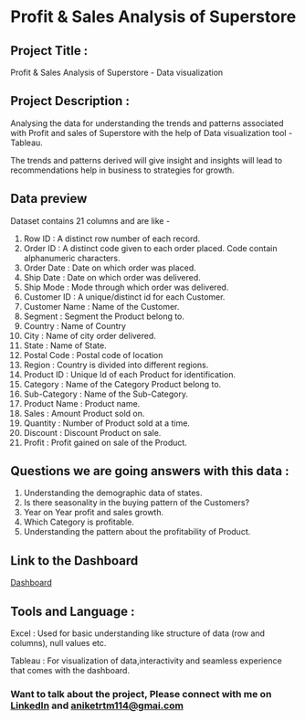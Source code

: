 # Profit & Sales Analysis of Superstore

## Project Title : 
Profit & Sales Analysis of Superstore - Data visualization

## Project Description : 
Analysing the data for understanding the trends and patterns associated with Profit and sales of Superstore with the help of Data visualization tool - Tableau. 

The trends and patterns derived will give insight and insights will lead to recommendations help in business to strategies for growth.

## Data preview 
Dataset contains 21 columns and are like - 
1. Row ID : A distinct row number of each record.
2. Order ID : A distinct code given to each order placed. Code contain alphanumeric characters.
3. Order Date : Date on which order was placed.
4. Ship Date : Date on which order was delivered.
5. Ship Mode : Mode through which order was delivered.
6. Customer ID : A unique/distinct id for each Customer.
7. Customer Name : Name of the Customer.
8. Segment : Segment the Product belong to.
9. Country : Name of Country 
10. City : Name of city order delivered.
11. State : Name of State.
12. Postal Code : Postal code of location
13. Region : Country is divided into different regions. 
14. Product ID : Unique Id of each Product for identification.  
15. Category : Name of the Category Product belong to.
16. Sub-Category : Name of the Sub-Category.
17. Product Name : Product name.
18. Sales : Amount Product sold on.
19. Quantity : Number of Product sold at a time. 
20. Discount : Discount Product on sale.
21. Profit : Profit gained on sale of the Product.


## Questions we are going answers with this data : 


1. Understanding the demographic data of states.
2. Is there seasonality in the buying pattern of the Customers?
3. Year on Year profit and sales growth. 
4. Which Category is profitable.
5. Understanding the pattern about the profitability of Product.

## Link to the Dashboard
[Dashboard](https://public.tableau.com/app/profile/aniket.raikwar/viz/Project_Dashboard_16756012046230/Dashboard1)

## Tools and Language : 

Excel : Used for basic understanding like structure of data (row and columns), null values etc.

Tableau : For visualization of data,interactivity and seamless experience that comes with the dashboard. 


### Want to talk about the project, Please connect with me on [LinkedIn](https://www.linkedin.com/in/aniket-raikwar/) and aniketrtm114@gmai.com
